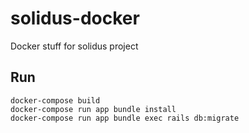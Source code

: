 # solidus-docker
Docker stuff for solidus project

## Run
```
docker-compose build
docker-compose run app bundle install
docker-compose run app bundle exec rails db:migrate
```
